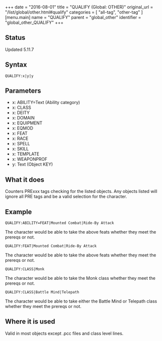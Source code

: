 +++
date = "2016-08-01"
title = "QUALIFY (Global: OTHER)"
original_url = "/list/global/other.html#qualify"
categories = [ "all-tag", "other-tag" ]
[menu.main]
    name = "QUALIFY"
    parent = "global_other"
    identifier = "global_other_QUALIFY"
+++

## Status

Updated 5.11.7

## Syntax

`QUALIFY:x|y|y`

## Parameters

-   x: ABILITY=Text (Ability category)
-   x: CLASS
-   x: DEITY
-   x: DOMAIN
-   x: EQUIPMENT
-   x: EQMOD
-   x: FEAT
-   x: RACE
-   x: SPELL
-   x: SKILL
-   x: TEMPLATE
-   x: WEAPONPROF
-   y: Text (Object KEY)



What it does
------------

Counters PRExxx tags checking for the listed objects. Any objects listed
will ignore all PRE tags and be a valid selection for the character.

Example
-------

`QUALIFY:ABILITY=FEAT|Mounted Combat|Ride-By Attack`

The character would be able to take the above feats whether they meet
the prereqs or not.

`QUALIFY:FEAT|Mounted Combat|Ride-By Attack`

The character would be able to take the above feats whether they meet
the prereqs or not.

`QUALIFY:CLASS|Monk`

The character would be able to take the Monk class whether they meet the
prereqs or not.

`QUALIFY:CLASS|Battle Mind|Telepath`

The character would be able to take either the Battle Mind or Telepath
class whether they meet the prereqs or not.

Where it is used
----------------

Valid in most objects except .pcc files and class level lines.

